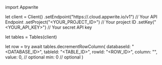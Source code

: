 import Appwrite

let client = Client()
    .setEndpoint("https://<REGION>.cloud.appwrite.io/v1") // Your API Endpoint
    .setProject("<YOUR_PROJECT_ID>") // Your project ID
    .setKey("<YOUR_API_KEY>") // Your secret API key

let tables = Tables(client)

let row = try await tables.decrementRowColumn(
    databaseId: "<DATABASE_ID>",
    tableId: "<TABLE_ID>",
    rowId: "<ROW_ID>",
    column: "",
    value: 0, // optional
    min: 0 // optional
)

